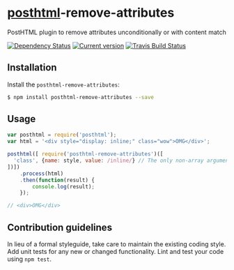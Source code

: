 [posthtml](https://github.com/posthtml/posthtml)-remove-attributes
==================

PostHTML plugin to remove attributes unconditionally or with content match

[![Dependency Status](https://img.shields.io/david/princed/posthtml-remove-attributes.svg?style=flat-square)](https://david-dm.org/princed/posthtml-remove-attributes) [![Current version](https://img.shields.io/npm/v/posthtml-remove-attributes.svg?style=flat-square)](https://www.npmjs.com/package/posthtml-remove-attributes) [![Travis Build Status](https://img.shields.io/travis/princed/posthtml-remove-attributes.svg?style=flat-square)](https://travis-ci.org/princed/posthtml-remove-attributes)

Installation
------------

Install the `posthtml-remove-attributes`:

```sh
$ npm install posthtml-remove-attributes --save
```

Usage
-----

```javascript
var posthtml = require('posthtml');
var html = '<div style="display: inline;" class="wow">OMG</div>';

posthtml([ require('posthtml-remove-attributes')([
  'class', {name: style, value: /inline/} // The only non-array argument is also possible
])])
    .process(html)
    .then(function(result) {
        console.log(result);
    });

// <div>OMG</div>
```

Contribution guidelines
--------------------------

In lieu of a formal styleguide, take care to maintain the existing coding style. Add unit tests for any new or changed functionality. Lint and test your code using `npm test`.

